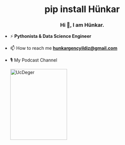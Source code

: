 <h1 align="center">pip install Hünkar</h1>
<h3 align="center">Hi 👋, I am Hünkar.</h3>

- ⚡ **Pythonista & Data Science Engineer**

- 📫 How to reach me **hunkargencyildiz@gmail.com**

- 🎙️ My Podcast Channel
   <p><img alt="UcDeger" src="[https://m.media-amazon.com/images/M/MV5BNWRlNWViNDEtZTZlMS00YmY5LThjZjctZjdiNDRlMjZlMzY3XkEyXkFqcGdeQXVyODQyNjk3MTQ@._V1_.jpg](https://open.spotify.com/show/0KbqRgTaSWiTl0Uzh7MTys?si=af227118f08c40b8)https://open.spotify.com/show/0KbqRgTaSWiTl0Uzh7MTys?si=af227118f08c40b8" width="180" height="225">
